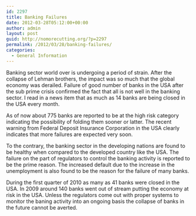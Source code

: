 ```yaml
---
id: 2297
title: Banking Failures
date: 2012-03-28T05:12:00+00:00
author: admin
layout: post
guid: http://nomorecutting.org/?p=2297
permalink: /2012/03/28/banking-failures/
categories:
  - General Information
---
```

Banking sector world over is undergoing a period of strain. After the collapse of Lehman brothers, the impact was so much that the global economy was derailed. Failure of good number of banks in the USA after the sub prime crisis confirmed the fact that all is not well in the banking sector. I read in a news item that as much as 14 banks are being closed in the USA every month.

As of now about 775 banks are reported to be at the high risk category indicating the possibility of folding them sooner or latter. The recent warning from Federal Deposit Insurance Corporation in the USA clearly indicates that more failures are expected very soon.

To the contrary, the banking sector in the developing nations are found to be healthy when compared to the developed country like the USA. The failure on the part of regulators to control the banking activity is reported to be the prime reason. The increased default due to the increase in the unemployment is also found to be the reason for the failure of many banks.

During the first quarter of 2010 as many as 41 banks were closed in the USA. In 2009 around 140 banks went out of stream putting the economy at risk in the USA. Unless the regulators come out with proper systems to monitor the baning activity into an ongoing basis the collapse of banks in the future cannot be averted.